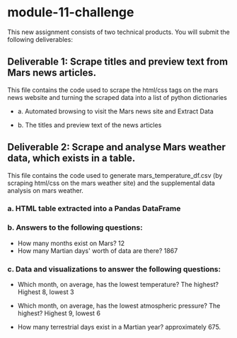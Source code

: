 # module-11-challenge

This new assignment consists of two technical products. You will submit the following deliverables:

## **Deliverable 1: Scrape titles and preview text from Mars news articles.**
This file contains the code used to scrape the html/css tags on the mars news website and turning the scraped data into a list of python dictionaries

 - a. Automated browsing to visit the Mars news site and Extract Data
 * b. The titles and preview text of the news articles


## **Deliverable 2: Scrape and analyse Mars weather data, which exists in a table.**
This file contains the code used to generate mars_temperature_df.csv (by scraping html/css on the mars weather site) and the supplemental data analysis on mars weather.

### a. HTML table extracted into a Pandas DataFrame
### b. Answers to the following questions:

+ How many months exist on Mars? 12
+ How many Martian days' worth of data are there? 1867

### c. Data and visualizations to answer the following questions:

- Which month, on average, has the lowest temperature? The highest? Highest 8, lowest 3
* Which month, on average, has the lowest atmospheric pressure? The highest? Highest 9, lowest 6
+ How many terrestrial days exist in a Martian year? approximately 675.

